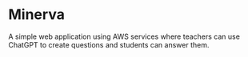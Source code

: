 # Minerva

A simple web application using AWS services where teachers can use ChatGPT to create questions and students can answer them.
